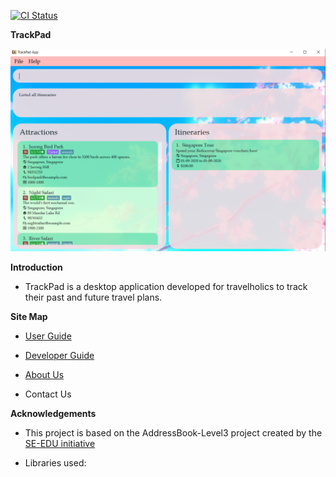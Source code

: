 [![CI Status](https://github.com/se-edu/addressbook-level3/workflows/Java%20CI/badge.svg)](https://github.com/se-edu/addressbook-level3/actions)

**TrackPad**

![Ui](docs/images/Ui.png)

**Introduction**

* TrackPad is a desktop application developed for travelholics to track their past and future travel plans.

**Site Map**

* [User Guide](docs/UserGuide.md)

* [Developer Guide](docs/DeveloperGuide.md)

* [About Us](docs/AboutUs.md)

* Contact Us

**Acknowledgements**

* This project is based on the AddressBook-Level3 project created by the [SE-EDU initiative](https://se-education.org) 

* Libraries used:
